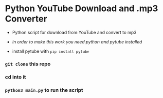 # Python YouTube Download and .mp3 Converter
 - Python script for download from YouTube and convert to mp3


- *in order to make this work you need python and pytube installed*
- install pytube with `pip install pytube`


### `git clone` this repo
### cd into it
### `python3 main.py` to run the script
